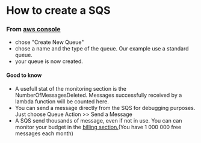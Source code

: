 # How to create a SQS

### From [aws console](https://eu-west-3.console.aws.amazon.com/sqs/home?region=eu-west-3)

*	chose  "Create New Queue"
*	chose a name and the type of the queue. Our example use a standard queue.
* your queue is now created.

#### Good to know

* A usefull stat of the monitoring section is the NumberOfMessagesDeleted. Messages successfully received by a lambda function
will be counted here.
* You can send a message directly from the SQS for debugging purposes. Just choose Queue Action >> Send a Message
* A SQS send thousands of message, even if not in use. You can can monitor your budget in the [billing section.](https://console.aws.amazon.com/billing/home?region=eu-west-3#/)(You have 1 000 000 free messages each month)
